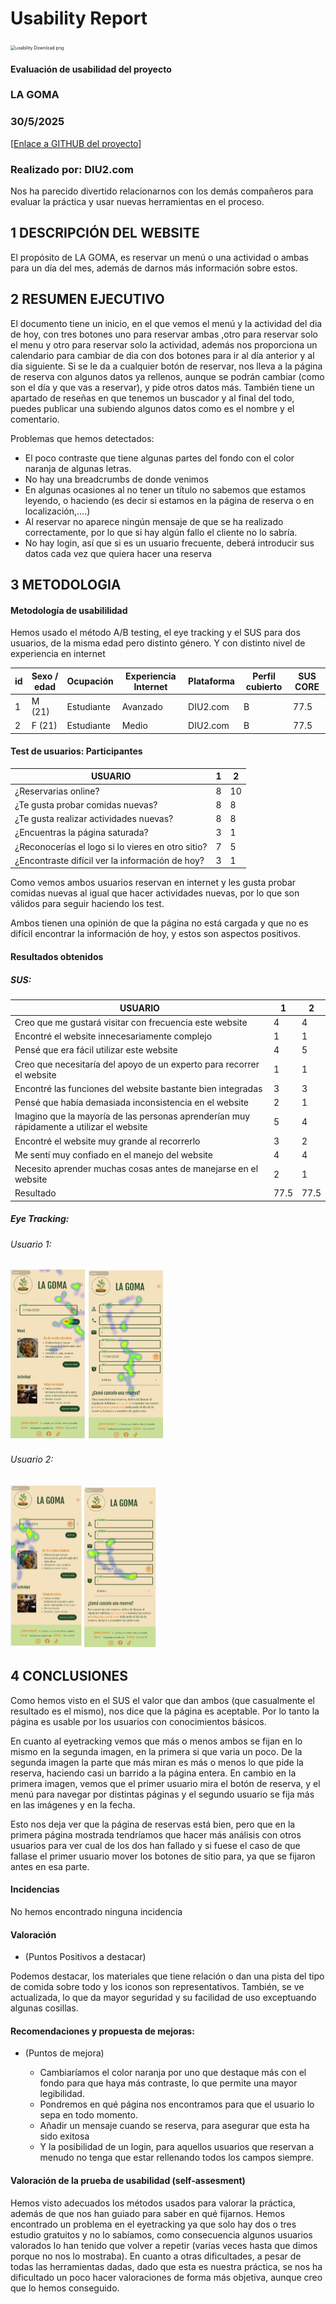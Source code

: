 # Usability Report



<img src="https://encrypted-tbn0.gstatic.com/images?q=tbn:ANd9GcRF017nhV-TFmNER2OM8UbXtdN6xwAKBYrv0i6onNfKu6Yn0BV0RK6aiOroeXl73LSY-B0&usqp=CAU" alt="usability Download png" style="zoom:50%;" />

#### Evaluación de usabilidad del proyecto 

### LA GOMA

### 30/5/2025


[[Enlace a GITHUB del proyecto](https://github.com/lunaanelia/DIU_UX_CaseStudy)]


### Realizado por: DIU2.com

Nos ha parecido divertido relacionarnos con los demás compañeros para evaluar la práctica y usar nuevas herramientas en el proceso.



## 1 DESCRIPCIÓN DEL WEBSITE

El propósito de LA GOMA, es reservar un menú o una actividad o ambas para un día del mes, además de darnos más información sobre estos. 


## 2 RESUMEN EJECUTIVO


El documento tiene un inicio, en el que vemos el menú y la actividad del dia de hoy, con tres botones uno para reservar ambas ,otro para reservar solo el menu y otro para reservar solo la actividad, además nos proporciona un calendario para cambiar de dia con dos botones para ir al día anterior y al dia siguiente. Si se le da a cualquier botón de reservar, nos lleva a la página de reserva con algunos datos ya rellenos, aunque se podrán cambiar (como son el día y que vas a reservar),  y pide otros datos más. También tiene un apartado de reseñas en que tenemos un buscador y al final del todo, puedes publicar una subiendo algunos datos como es el nombre y el comentario.

Problemas que hemos detectados:
 - El poco contraste que tiene algunas partes del fondo con el color naranja de algunas letras.
 - No hay una  breadcrumbs de donde venimos
 - En algunas ocasiones al no tener un título no sabemos que estamos leyendo, o haciendo (es decir si estamos en la página de reserva o en localización,....)
 - Al reservar no aparece ningún mensaje de que se ha realizado correctamente, por lo que si hay algún fallo el cliente no lo sabría.
 - No hay login, así que si es un usuario frecuente, deberá introducir sus datos cada vez que quiera hacer una reserva











## 3 METODOLOGIA 

#### Metodología de usabililidad

Hemos usado el método A/B testing, el eye tracking y el SUS para dos usuarios, de la misma edad pero distinto género. Y con distinto nivel de experiencia en internet

| id | Sexo / edad | Ocupación | Experiencia Internet | Plataforma | Perfil cubierto | SUS CORE |
| -- | ------- | -------- | ------- | ------- | ------- | ---- |
| 1 | M (21) | Estudiante | Avanzado | DIU2.com | B | 77.5 |
| 2 | F (21) | Estudiante | Medio | DIU2.com | B | 77.5 |
 

#### Test de usuarios: Participantes

| USUARIO | 1 | 2 |
| ---------- | -- | -- |
| ¿Reservarias online? | 8 | 10 |
| ¿Te gusta probar comidas nuevas? | 8 | 8 |
| ¿Te gusta realizar actividades nuevas? | 8 | 8 |
| ¿Encuentras la página saturada? | 3 | 1 |
| ¿Reconocerías el logo si lo vieres en otro sitio? | 7 | 5 |
| ¿Encontraste difícil ver la información de hoy? | 3 | 1 |


Como vemos ambos usuarios reservan en internet y les gusta probar comidas nuevas al igual que hacer actividades nuevas, por lo que son válidos para seguir haciendo los test.

Ambos tienen una opinión de que la página no está cargada y que no es difícil encontrar la información de hoy, y estos son aspectos positivos.


#### Resultados obtenidos

  ##### SUS:

| USUARIO | 1 | 2 |
| ------- | -- | -- |
| Creo que me gustará visitar con frecuencia este website | 4 | 4 |
| Encontré el website innecesariamente complejo | 1 | 1 |
| Pensé que era fácil utilizar este website | 4 | 5 |
| Creo que necesitaría del apoyo de un experto para recorrer el website | 1 | 1 |
| Encontré las funciones del website bastante bien integradas | 3 | 3 |
| Pensé que había demasiada inconsistencia en el website | 2 | 1 |
| Imagino que la mayoría de las personas aprenderían muy rápidamente a utilizar el website | 5 | 4 |
| Encontré el website muy grande al recorrerlo | 3 | 2 |
| Me sentí muy confiado en el manejo del website | 4 | 4 |
| Necesito aprender muchas cosas antes de manejarse en el website | 2 | 1 |
| Resultado | 77.5 | 77.5 |

  ##### Eye Tracking:

  ###### Usuario 1:
  <img src="./Usuario1COM.png" alt="Eye Tracking Usuario 1 COM" style="zoom:50%;" />

  ###### Usuario 2:
  <img src="./Usuario2COM.png" alt="Eye Tracking Usuario 2 COM" style="zoom:50%;" />











## 4 CONCLUSIONES 



Como hemos visto en el SUS el valor que dan ambos (que casualmente el resultado es el mismo), nos dice que la página es aceptable. Por lo tanto la página es usable por los usuarios con conocimientos básicos.

En cuanto al eyetracking vemos que más o menos ambos se fijan en lo mismo en la segunda imagen, en la primera si que varia un poco. De la segunda imagen la parte que más miran es más o menos lo que pide la reserva, haciendo casi un barrido a la página entera. En cambio en la primera imagen, vemos que el primer usuario mira el botón de reserva, y el menú para navegar por distintas páginas y el segundo usuario se fija más en las imágenes y en la fecha.

Esto nos deja ver que la página de reservas está bien, pero que en la primera página mostrada tendríamos que hacer más análisis con otros usuarios para ver cual de los dos han fallado y si fuese el caso de que fallase el primer usuario mover los botones de sitio para, ya que se fijaron antes en esa parte.



#### Incidencias

No hemos encontrado ninguna incidencia



#### Valoración 

* (Puntos Positivos a destacar)

Podemos destacar, los materiales que tiene relación o dan una pista del tipo de comida sobre todo y los iconos son representativos. También, se ve actualizada, lo que da mayor seguridad y su facilidad de uso exceptuando algunas cosillas.


#### Recomendaciones y propuesta de mejoras: 

* (Puntos de mejora)

   - Cambiaríamos el color naranja por uno que destaque más con el fondo para que haya más contraste, lo que permite una mayor legibilidad.
   - Pondremos en qué página nos encontramos para que el usuario lo sepa en todo momento.
   - Añadir un mensaje cuando se reserva, para asegurar que esta ha sido exitosa
   - Y la posibilidad de un login, para aquellos usuarios que reservan a menudo no tenga que estar rellenando todos los campos siempre.



#### Valoración de la prueba de usabilidad (self-assesment)

Hemos visto adecuados los métodos usados para valorar la práctica, además de que nos han guiado para saber en qué fijarnos. Hemos encontrado un problema en el eyetracking ya que solo hay dos o tres estudio gratuitos y no lo sabíamos, como consecuencia algunos usuarios valorados lo han tenido que volver a repetir (varias veces hasta que dimos porque no nos lo mostraba). En cuanto a otras dificultades, a pesar de todas las herramientas dadas, dado que esta es nuestra práctica, se nos ha dificultado un poco hacer valoraciones de forma más objetiva, aunque creo que lo hemos conseguido.
